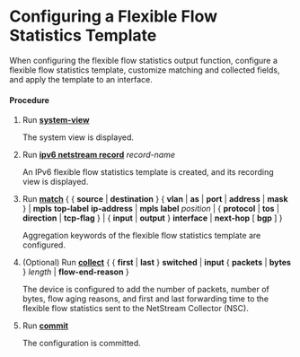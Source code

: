 Configuring a Flexible Flow Statistics Template
===============================================

When configuring the flexible flow statistics output function, configure a flexible flow statistics template, customize matching and collected fields, and apply the template to an interface.

#### Procedure

1. Run [**system-view**](cmdqueryname=system-view)
   
   
   
   The system view is displayed.
2. Run [**ipv6 netstream record**](cmdqueryname=ipv6+netstream+record) *record-name*
   
   
   
   An IPv6 flexible flow statistics template is created, and its recording view is displayed.
3. Run [**match**](cmdqueryname=match) { { **source** | **destination** } { **vlan** | **as** | **port** | **address** | **mask** } | **mpls** **top-label** **ip-address** | **mpls** **label** *position* | { **protocol** | **tos** | **direction** | **tcp-flag** } | { **input** | **output** } **interface** | **next-hop** [ **bgp** ] }
   
   
   
   Aggregation keywords of the flexible flow statistics template are configured.
4. (Optional) Run [**collect**](cmdqueryname=collect) { { **first** | **last** } **switched** | **input** { **packets** | **bytes** } *length* | **flow-end-reason** }
   
   
   
   The device is configured to add the number of packets, number of bytes, flow aging reasons, and first and last forwarding time to the flexible flow statistics sent to the NetStream Collector (NSC).
5. Run [**commit**](cmdqueryname=commit)
   
   
   
   The configuration is committed.